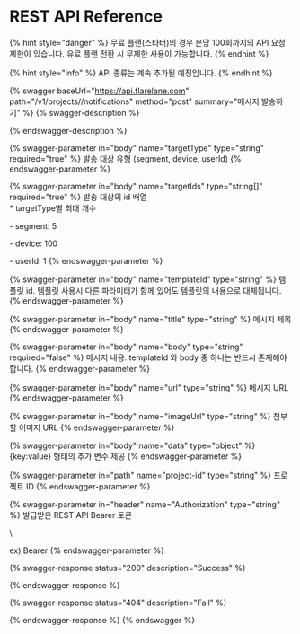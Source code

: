 # REST API Reference

{% hint style="danger" %}
무료 플랜(스타터)의 경우 분당 100회까지의 API 요청 제한이 있습니다. 유료 플랜 전환 시 무제한 사용이 가능합니다.
{% endhint %}

{% hint style="info" %}
API 종류는 계속 추가될 예정입니다.
{% endhint %}

{% swagger baseUrl="https://api.flarelane.com" path="/v1/projects/<project-id>/notifications" method="post" summary="메시지 발송하기" %}
{% swagger-description %}

{% endswagger-description %}

{% swagger-parameter in="body" name="targetType" type="string" required="true" %}
발송 대상 유형 (segment, device, userId)
{% endswagger-parameter %}

{% swagger-parameter in="body" name="targetIds" type="string[]" required="true" %}
발송 대상의 id 배열\
\* targetType별 최대 개수

&#x20; \- segment: 5

&#x20; \- device: 100

&#x20; \- userId: 1
{% endswagger-parameter %}

{% swagger-parameter in="body" name="templateId" type="string" %}
템플릿 id. 템플릿 사용시 다른 파라미터가 함께 있어도 템플릿의 내용으로 대체됩니다.
{% endswagger-parameter %}

{% swagger-parameter in="body" name="title" type="string" %}
메시지 제목
{% endswagger-parameter %}

{% swagger-parameter in="body" name="body" type="string" required="false" %}
메시지 내용. templateId 와 body 중 하나는 반드시 존재해야 합니다.
{% endswagger-parameter %}

{% swagger-parameter in="body" name="url" type="string" %}
메시지 URL
{% endswagger-parameter %}

{% swagger-parameter in="body" name="imageUrl" type="string" %}
첨부할 이미지 URL
{% endswagger-parameter %}

{% swagger-parameter in="body" name="data" type="object" %}
{key:value} 형태의 추가 변수 제공
{% endswagger-parameter %}

{% swagger-parameter in="path" name="project-id" type="string" %}
프로젝트 ID
{% endswagger-parameter %}

{% swagger-parameter in="header" name="Authorization" type="string" %}
발급받은 REST API Bearer 토큰 

\


ex) Bearer <bearer-token>
{% endswagger-parameter %}

{% swagger-response status="200" description="Success" %}

{% endswagger-response %}

{% swagger-response status="404" description="Fail" %}

{% endswagger-response %}
{% endswagger %}
